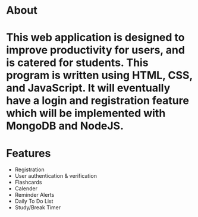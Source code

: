 
About
===
This web application is designed to improve productivity for users, and is catered for students. This program is written using HTML, CSS, and JavaScript. 
It will eventually have a login and registration feature which will be implemented with MongoDB and NodeJS.
===
Features
===
- Registration
- User authentication & verification
- Flashcards
- Calender
- Reminder Alerts
- Daily To Do List
- Study/Break Timer

